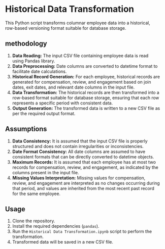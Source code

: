 # Historical Data Transformation

This Python script transforms columnar employee data into a historical, row-based versioning format suitable for database storage.

## methodology 

1. **Data Reading:** The input CSV file containing employee data is read using Pandas library.
2. **Data Preprocessing:** Date columns are converted to datetime format to facilitate date calculations.
3. **Historical Record Generation:** For each employee, historical records are generated for compensation, review, and engagement based on join dates, exit dates, and relevant date columns in the input file.
4. **Data Transformation:** The historical records are then transformed into a row-based format suitable for database storage, ensuring that each row represents a specific period with consistent data.
5. **Output Generation:** The transformed data is written to a new CSV file as per the required output format.

## Assumptions

1. **Data Consistency:** It is assumed that the input CSV file is properly structured and does not contain irregularities or inconsistencies.
2. **Date Format Consistency:** All date columns are assumed to have consistent formats that can be directly converted to datetime objects.
3. **Maximum Records:** It is assumed that each employee has at most two records for compensation, review, and engagement, as indicated by the columns present in the input file.
4. **Missing Values Interpretation:** Missing values for compensation, review, and engagement are interpreted as no changes occurring during that period, and values are inherited from the most recent past record for the same employee.

## Usage

1. Clone the repository.
2. Install the required dependencies (`pandas`).
3. Run the `Historical Data Transformation.ipynb` script to perform the transformation.
4. Transformed data will be saved in a new CSV file.

